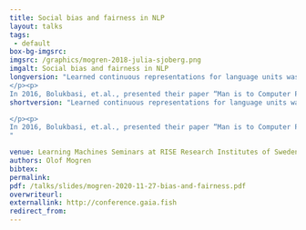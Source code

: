 ```yaml
---
title: Social bias and fairness in NLP
layout: talks
tags:
 - default
box-bg-imgsrc: 
imgsrc: /graphics/mogren-2018-julia-sjoberg.png
imgalt: Social bias and fairness in NLP
longversion: "Learned continuous representations for language units was the first trembling steps of making neural networks useful for natural language processing (NLP), and promised a future with semantically rich representations for downstream solutions. NLP has now seen some of the progress that previously happened in image processing: the availability of increased computing power and the development of algorithms have allowed people to train larger models that perform better than ever. Such models also make it possible to use transfer learning for language tasks, thus leveraging large widely available datasets.
</p><p>
In 2016, Bolukbasi, et.al., presented their paper “Man is to Computer Programmer as Woman is to Homemaker? Debiasing Word Embeddings”, shedding lights on some of the gender bias that was available in trained word embeddings at the time. Datasets obviously encode the social bias that surrounds us, and models trained on that data may expose the bias in their decisions. It is important to be aware of what information a learned system is basing its predictions on. Some solutions have been proposed to limit the expression of societal bias in NLP systems. These include techniques such as data augmentation and representation calibration. Similar approaches may also be relevant for privacy and disentangled representations. In this talk, we’ll discuss some of these issues, and go through some of the solutions that have been proposed recently."
shortversion: "Learned continuous representations for language units was the first trembling steps of making neural networks useful for natural language processing (NLP), and promised a future with semantically rich representations for downstream solutions. NLP has now seen some of the progress that previously happened in image processing: the availability of increased computing power and the development of algorithms have allowed people to train larger models that perform better than ever. Such models also make it possible to use transfer learning for language tasks, thus leveraging large widely available datasets.

</p><p>
In 2016, Bolukbasi, et.al., presented their paper “Man is to Computer Programmer as Woman is to Homemaker? Debiasing Word Embeddings”, shedding lights on some of the gender bias that was available in trained word embeddings at the time. Datasets obviously encode the social bias that surrounds us, and models trained on that data may expose the bias in their decisions. It is important to be aware of what information a learned system is basing its predictions on. Some solutions have been proposed to limit the expression of societal bias in NLP systems. These include techniques such as data augmentation and representation calibration. Similar approaches may also be relevant for privacy and disentangled representations. In this talk, we’ll discuss some of these issues, and go through some of the solutions that have been proposed recently.
"

venue: Learning Machines Seminars at RISE Research Institutes of Sweden
authors: Olof Mogren
bibtex: 
permalink:
pdf: /talks/slides/mogren-2020-11-27-bias-and-fairness.pdf
overwriteurl: 
externallink: http://conference.gaia.fish
redirect_from:
---
```

